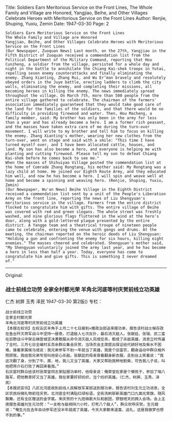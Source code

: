 Title: Soldiers Earn Meritorious Service on the Front Lines, The Whole Family and Village are Honored, Yangjiao, Beihe, and Other Villages Celebrate Heroes with Meritorious Service on the Front Lines
Author: Renjie, Shuping, Yuxiu, Zemin
Date: 1947-03-30
Page: 2

    Soldiers Earn Meritorious Service on the Front Lines
    The Whole Family and Village are Honored
    Yangjiao, Beihe, and Other Villages Celebrate Heroes with Meritorious Service on the Front Lines
    [Our Newspaper, Zuoquan News] Last month, on the 27th, Yangjiao in the Fifth District of Zuoquan received a commendation list from the Political Department of the Military Command, reporting that Hou Cunzheng, a soldier from the village, persisted for a whole day and night in the battle to annihilate the Chiang Kai-shek troops in Yutai, repelling seven enemy counterattacks and finally eliminating the enemy. Zhang Xianting, Zhang Rui, and Wu Er’man bravely and resolutely obeyed orders in the Juye battle, erecting ladders to climb the city walls, eliminating the enemy, and completing their missions, all becoming heroes in killing the enemy. The news immediately spread throughout the village. On March 7th, more than 500 people from the entire village gathered to celebrate. The chairman of the farmers' association immediately guaranteed that they would take good care of the land for the families of the soldiers, and that there would be no difficulty in providing firewood and water. Then, Hou Macheng, a family member, said: My brother has only been in the army for less than a year and has already become a hero. I am a former rich peasant, and the masses have taken extra care of me during the turn-over movement. I will write to my brother and tell him to focus on killing the enemy. Zhang Xianting's mother, wearing her new clothes from the turn-over, went on stage and said with a smile: "This time I have turned myself over, and I have been allocated cattle, houses, and land. My son has also become a hero, and everyone is helping me with planting and cutting firewood. Please tell my son to defeat Chiang Kai-shek before he comes back to see me."
    When the masses of Shihuiyao Village posted the commendation list at the home of Comrade Zhang Rongtang, his mother said: My Rongtang was a lazy child at home. He joined our Eighth Route Army, and they educated him well, and now he has become a hero. I will spin and weave well at home and become a spinning and weaving hero. (Renjie, Shuping, Yuxiu, Zemin)
    [Our Newspaper, Wu'an News] Beihe Village in the Eighth District received a commendation list sent by a unit of the People's Liberation Army on the front line, reporting the news of Liu Shengyuan's meritorious service in the village. Farmers from the entire district flocked to congratulate him with gifts. The entire village of Beihe was covered with red and green slogans. The whole street was freshly washed, and nine glorious flags fluttered in the wind at the hero's door, along with a gold-lettered plaque presented by the entire district. A Yangge team and a theatrical troupe of nineteen people came to celebrate, entering the venue with gongs and drums. At the meeting, the chairman reported on the heroic deeds of Liu Shengyuan: "Holding a gun and confronting the enemy for six hours, killing eight enemies." The masses cheered and celebrated. Shengyuan's mother said, "My Shengyuan voluntarily joined the army last year, and he has become a hero in less than half a year. Today, everyone has come to congratulate him and give gifts. This is something I never dreamed of."



<hr /> 

Original: 


### 战士前线立功劳  全家全村都光荣  羊角北河底等村庆贺前线立功英雄
仁杰  树屏  玉秀  泽民
1947-03-30
第2版()
专栏：

    战士前线立功劳
    全家全村都光荣
    羊角北河底等村庆贺前线立功英雄
    【本报左权讯】左权五区羊角于上月二十七日接到×缴政治部送来报功单，报告该村战士候存政在鱼台歼灭蒋军战斗中坚持一昼夜，打退敌人七次反扑，最后消灭敌人。张献廷、张瑞、武二蛮在巨野战斗中架云梯登城坚决勇敢服从命令消灭敌人完成任务，都成了杀敌英雄，消息立时传遍了全村。三月七日全编村五百余群众集会庆贺，当场农会主席提出保证给代耕好地及柴水不困难。接着家属侯马成说：我兄弟参军不到一年就当了英雄，我是个旧富农，翻身运动中群众格外照顾我，我给我兄弟写信叫他安心杀敌。张献廷的母亲穿着翻身新衣服，走到台上笑着说：“我这次翻了身，分到了牛、房、地，我儿又当了英雄，大家又帮助我种地割柴，可告我儿子说，叫他把蒋介石打败了再回来看我。”
    石灰窑村群众给该村张荣堂同志家贴报功单时，他母亲说：俺荣堂在家是个懒孩子，参加了咱八路军，把他教育好又当了英雄，我在家要好好纺织，当个纺织英雄。（仁杰、树屏、玉秀、泽民）
    【本报武安讯】八区北河底收到前线人民解放军某部送到报功单，报告该村刘生元立功消息，全区农民纷揣礼物前往庆贺。北河底全村满贴红绿标语，全街洗刷崭新英雄门口九面光荣旗，随风飘舞，还有全区赠送的金字匾。来庆贺的十九班秧歌大队和剧团，锣鼓喧天的拥入会场。会上主席报告英雄刘生元功劳：“一支枪与敌相持六小时，打死八个敌人”，群众欢呼庆贺。生元娘说：“俺生元在去年自动参军还没半年就成了英雄，今天大家都来道喜、送礼，这是我做梦也想不到的事。”

